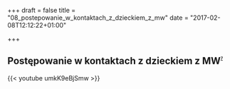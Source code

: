 +++
draft = false
title = "08_postepowanie_w_kontaktach_z_dzieckiem_z_mw"
date = "2017-02-08T12:12:22+01:00"

+++

Postępowanie w kontaktach z dzieckiem z MW<sup><sub><sup><sub><sup>[7]</sup></sub></sup></sub></sup>
------------------------------------------

{{< youtube umkK9eBjSmw >}}

[7]: https://www.youtube.com/watch?v=umkK9eBjSmw
